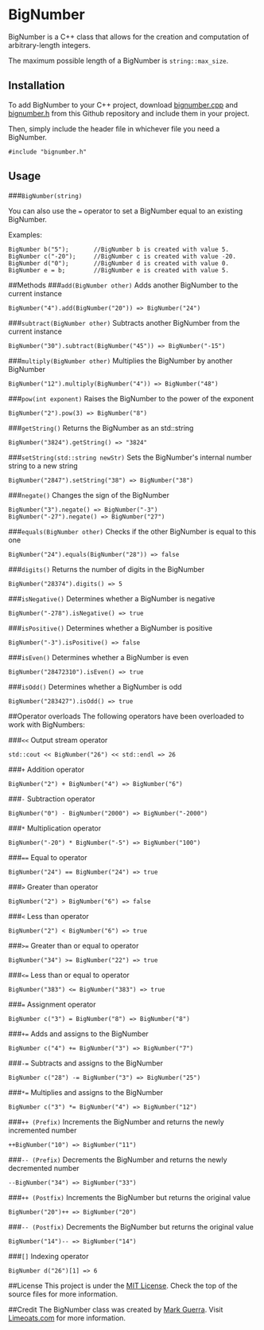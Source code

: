 # BigNumber

BigNumber is a C++ class that allows for the creation and computation of arbitrary-length
integers.

The maximum possible length of a BigNumber is `string::max_size`.

## Installation
To add BigNumber to your C++ project, download
[bignumber.cpp](https://github.com/Limeoats/BigNumber/blob/master/src/bignumber.cpp)
and [bignumber.h](https://github.com/Limeoats/BigNumber/blob/master/src/bignumber.h)
from this Github repository and include them in your project.

Then, simply include the header file in whichever file you need a BigNumber.

`#include "bignumber.h"`

## Usage
###`BigNumber(string)`


You can also use the `=` operator to set a BigNumber equal to an existing BigNumber.

Examples:

    BigNumber b("5");       //BigNumber b is created with value 5.
    BigNumber c("-20");     //BigNumber c is created with value -20.
    BigNumber d("0");       //BigNumber d is created with value 0.
    BigNumber e = b;        //BigNumber e is created with value 5.


##Methods
###`add(BigNumber other)`
Adds another BigNumber to the current instance

`BigNumber("4").add(BigNumber("20")) => BigNumber("24")`

###`subtract(BigNumber other)`
Subtracts another BigNumber from the current instance

`BigNumber("30").subtract(BigNumber("45")) => BigNumber("-15")`

###`multiply(BigNumber other)`
Multiplies the BigNumber by another BigNumber

`BigNumber("12").multiply(BigNumber("4")) => BigNumber("48")`

###`pow(int exponent)`
Raises the BigNumber to the power of the exponent

`BigNumber("2").pow(3) => BigNumber("8")`

###`getString()`
Returns the BigNumber as an std::string

`BigNumber("3824").getString() => "3824"`

###`setString(std::string newStr)`
Sets the BigNumber's internal number string to a new string

`BigNumber("2847").setString("38") => BigNumber("38")`

###`negate()`
Changes the sign of the BigNumber

    BigNumber("3").negate() => BigNumber("-3")
    BigNumber("-27").negate() => BigNumber("27")

###`equals(BigNumber other)`
Checks if the other BigNumber is equal to this one

`BigNumber("24").equals(BigNumber("28")) => false`

###`digits()`
Returns the number of digits in the BigNumber

`BigNumber("28374").digits() => 5`

###`isNegative()`
Determines whether a BigNumber is negative

`BigNumber("-278").isNegative() => true`

###`isPositive()`
Determines whether a BigNumber is positive

`BigNumber("-3").isPositive() => false`

###`isEven()`
Determines whether a BigNumber is even

`BigNumber("28472310").isEven() => true`

###`isOdd()`
Determines whether a BigNumber is odd

`BigNumber("283427").isOdd() => true`


##Operator overloads
The following operators have been overloaded to work with BigNumbers:

###`<<`
Output stream operator

`std::cout << BigNumber("26") << std::endl => 26`

###`+`
Addition operator

`BigNumber("2") + BigNumber("4") => BigNumber("6")`

###`-`
Subtraction operator

`BigNumber("0") - BigNumber("2000") => BigNumber("-2000")`

###`*`
Multiplication operator

`BigNumber("-20") * BigNumber("-5") => BigNumber("100")`

###`==`
Equal to operator

`BigNumber("24") == BigNumber("24") => true`

###`>`
Greater than operator

`BigNumber("2") > BigNumber("6") => false`

###`<`
Less than operator

`BigNumber("2") < BigNumber("6") => true`

###`>=`
Greater than or equal to operator

`BigNumber("34") >= BigNumber("22") => true`

###`<=`
Less than or equal to operator

`BigNumber("383") <= BigNumber("383") => true`

###`=`
Assignment operator

`BigNumber c("3") = BigNumber("8") => BigNumber("8")`

###`+=`
Adds and assigns to the BigNumber

`BigNumber c("4") += BigNumber("3") => BigNumber("7")`

###`-=`
Subtracts and assigns to the BigNumber

`BigNumber c("28") -= BigNumber("3") => BigNumber("25")`

###`*=`
Multiplies and assigns to the BigNumber

`BigNumber c("3") *= BigNumber("4") => BigNumber("12")`

###`++ (Prefix)`
Increments the BigNumber and returns the newly incremented number

`++BigNumber("10") => BigNumber("11")`

###`-- (Prefix)`
Decrements the BigNumber and returns the newly decremented number

`--BigNumber("34") => BigNumber("33")`

###`++ (Postfix)`
Increments the BigNumber but returns the original value

`BigNumber("20")++ => BigNumber("20")`

###`-- (Postfix)`
Decrements the BigNumber but returns the original value

`BigNumber("14")-- => BigNumber("14")`

###`[]`
Indexing operator

`BigNumber d("26")[1] => 6`

##License
This project is under the [MIT License](https://opensource.org/licenses/MIT). Check the
top of the source files for more information.

##Credit
The BigNumber class was created by [Mark Guerra](http://www.twitter.com/Limeoats). Visit
[Limeoats.com](http://www.limeoats.com) for more information.













